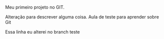 Meu primeiro projeto no GIT.

Alteração para descrever alguma coisa. Aula de teste para aprender sobre Git

Essa linha eu alterei no branch teste